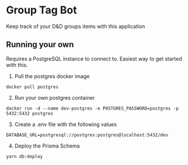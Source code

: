 # Group Tag Bot

Keep track of your D&amp;D groups items with this application

## Running your own

Requires a PostgreSQL instance to connect to. Easiest way to get started with this.

1. Pull the postgres docker image

```
docker pull postgres
```

2. Run your own postgres container

```
docker run -d --name dev-postgres -e POSTGRES_PASSWORD=postgres -p 5432:5432 postgres
```

3. Create a .env file with the following values

```
DATABASE_URL=postgresql://postgres:postgres@localhost:5432/dev
```

4. Deploy the Prisma Schema

```
yarn db:deploy
```
